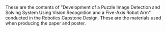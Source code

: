 These are the contents of "Development of a Puzzle Image Detection and Solving System
Using Vision Recognition and a Five-Axis Robot Arm" conducted in the Robotics Capstone Design. These are the materials used when producing the paper and poster.

